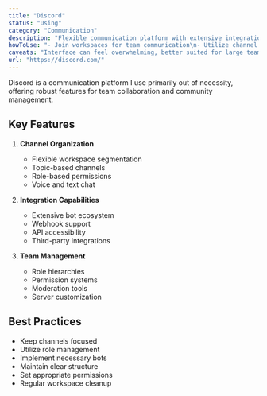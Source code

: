 ```yaml
---
title: "Discord"
status: "Using"
category: "Communication"
description: "Flexible communication platform with extensive integrations and channel organization"
howToUse: "- Join workspaces for team communication\n- Utilize channel segmentation\n- Leverage bot integrations\n- Manage team discussions"
caveats: "Interface can feel overwhelming, better suited for large teams than small intimate groups"
url: "https://discord.com/"
---
```


Discord is a communication platform I use primarily out of necessity, offering robust features for team collaboration and community management.

## Key Features

1. **Channel Organization**
   - Flexible workspace segmentation
   - Topic-based channels
   - Role-based permissions
   - Voice and text chat

2. **Integration Capabilities**
   - Extensive bot ecosystem
   - Webhook support
   - API accessibility
   - Third-party integrations

3. **Team Management**
   - Role hierarchies
   - Permission systems
   - Moderation tools
   - Server customization

## Best Practices

- Keep channels focused
- Utilize role management
- Implement necessary bots
- Maintain clear structure
- Set appropriate permissions
- Regular workspace cleanup 